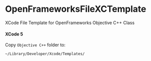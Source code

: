 OpenFrameworksFileXCTemplate
============================

XCode File Template for OpenFrameworks Objective C++ Class

#### XCode 5

Copy `Objective C++` folder to:

```
~/Library/Developer/Xcode/Templates/
```